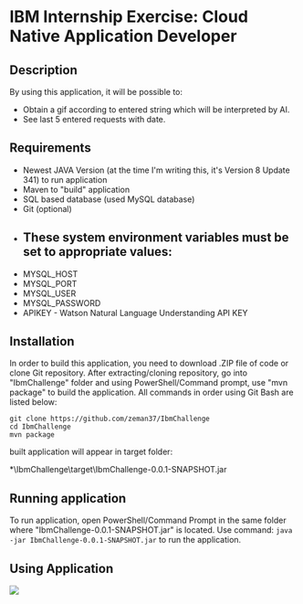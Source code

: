 # IBM Internship Exercise: Cloud Native Application Developer

## Description

By using this application, it will be possible to:

- Obtain a gif according to entered string which will be interpreted by AI.
- See last 5 entered requests with date.

## Requirements

- Newest JAVA Version (at the time I'm writing this, it's Version 8 Update 341) to run application
- Maven to "build" application
- SQL based database (used MySQL database)
- Git (optional)
- These system environment variables must be set to appropriate values:
    - 
- MYSQL_HOST
- MYSQL_PORT
- MYSQL_USER
- MYSQL_PASSWORD
- APIKEY - Watson Natural Language Understanding API KEY
## Installation

In order to build this application, you need to download .ZIP file of code or clone Git repository.
After extracting/cloning repository, go into "IbmChallenge" folder and using PowerShell/Command prompt,
use "mvn package" to build the application. All commands in order using Git Bash are listed below:
```
git clone https://github.com/zeman37/IbmChallenge
cd IbmChallenge
mvn package
```
built application will appear in target folder:

*\IbmChallenge\target\IbmChallenge-0.0.1-SNAPSHOT.jar

## Running application
To run application, open PowerShell/Command Prompt in the same folder where "IbmChallenge-0.0.1-SNAPSHOT.jar"
is located. Use command:
`java -jar IbmChallenge-0.0.1-SNAPSHOT.jar` to run the application.

## Using Application

![]([https://github.com/zeman37/IbmChallenge/blob/master/HowToUse.gif](https://github.com/zeman37/IbmChallenge/blob/master/HowToUse.gif?raw=true))
